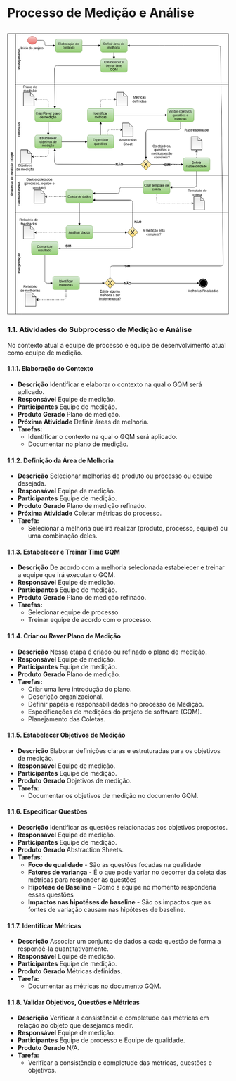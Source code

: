 # Processo de Medição e Análise

## 

### 

![](.gitbook/assets/processo.png)

### 1.1. Atividades do Subprocesso de Medição e Análise

No contexto atual a equipe de processo e equipe de desenvolvimento atual como equipe de medição.

#### 1.1.1. Elaboração do Contexto

* **Descrição** Identificar e elaborar o contexto na qual o GQM será aplicado.
* **Responsável** Equipe de medição.
* **Participantes** Equipe de medição.
* **Produto Gerado** Plano de medição.
* **Próxima Atividade** Definir áreas de melhoria.
* **Tarefas:**
  * Identificar o contexto na qual o GQM será aplicado.
  * Documentar no plano de medição.

#### 1.1.2. Definição da Área de Melhoria

* **Descrição** Selecionar melhorias de produto ou processo ou equipe desejada.
* **Responsável** Equipe de medição.
* **Participantes** Equipe de medição.
* **Produto Gerado** Plano de medição refinado.
* **Próxima Atividade** Coletar métricas do processo.
* **Tarefa:**
  * Selecionar a melhoria que irá realizar \(produto, processo, equipe\) ou uma combinação deles.

#### 1.1.3. Estabelecer e Treinar Time GQM

* **Descrição** De acordo com a melhoria selecionada estabelecer e treinar a equipe que irá executar o GQM.
* **Responsável** Equipe de medição.
* **Participantes** Equipe de medição.
* **Produto Gerado** Plano de medição refinado.
* **Tarefas:**
  * Selecionar equipe de processo
  * Treinar equipe de acordo com o processo.

#### 1.1.4. Criar ou Rever Plano de Medição

* **Descrição** ​Nessa etapa é criado ou refinado o plano de medição.
* **Responsável** Equipe de medição.
* **Participantes** Equipe de medição.
* **Produto Gerado** Plano de medição.
* **Tarefas:**
  * Criar uma leve introdução do plano.
  * Descrição organizacional.
  * Definir papéis e responsabilidades no processo de Medição.
  * Especificações de medições do projeto de software \(GQM\).
  * Planejamento das Coletas.

#### 1.1.5. Estabelecer Objetivos de Medição

* **Descrição** Elaborar definições claras e estruturadas para os objetivos de medição.
* **Responsável** Equipe de medição.
* **Participantes** Equipe de medição.
* **Produto Gerado** Objetivos de medição.
* **Tarefa:** 
  * Documentar os objetivos de medição no documento GQM.

#### 1.1.6. Especificar Questões

* **Descrição** Identificar as questões relacionadas aos objetivos propostos.
* **Responsável** Equipe de medição.
* **Participantes** Equipe de medição.
* **Produto Gerado** Abstraction Sheets.
* **Tarefas**:
  * **Foco de qualidade** - São as questões focadas na qualidade
  * **Fatores de variança** - É o que pode variar no decorrer da coleta das métricas para responder às questões
  * **Hipotése de Baseline** - Como a equipe no momento responderia essas questões
  * **Impactos nas hipotéses de baseline** - São os impactos que as fontes de variação causam nas hipóteses de baseline.

#### 1.1.7. Identificar Métricas

* **Descrição** Associar um conjunto de dados a cada questão de forma a respondê-la quantitativamente.
* **Responsável** Equipe de medição.
* **Participantes** Equipe de medição.
* **Produto Gerado** Métricas definidas.
* **Tarefa:** 
  * Documentar as métricas no documento GQM.

#### 1.1.8. Validar Objetivos, Questões e Métricas

* **Descrição** Verificar a consistência e completude das métricas em relação ao objeto que desejamos medir.
* **Responsável** Equipe de medição.
* **Participantes** Equipe de processo e Equipe de qualidade.
* **Produto Gerado** N/A.
* **Tarefa:** 
  * Verificar a consistência e completude das métricas, questões e objetivos.

####  

#### 



